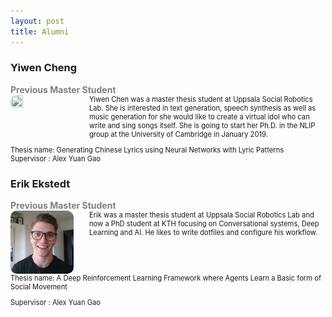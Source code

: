 ```yaml
---
layout: post
title: Alumni
---
```

<style>
.iconDetails {
	float: left;
	width:20%;
    	height:20%;
	max-height:150px;
	max-width:150px; 
	border-radius: 10px;
} 

.container {
    width:100%;
    height:24%;
}
h4 {
    margin:0px;
}
.button {
    clear: left;
    background-color: #4CAF50; /* Green */
    border: none;
    color: white;
    padding: 4px 20px;
    text-align: center;
    text-decoration: none;
    display: inline-block;
    font-size: 12px;
    margin: 4px 2px;
    -webkit-transition-duration: 0.4s; /* Safari */
    transition-duration: 0.4s;
    cursor: pointer;
}

.green {
    background-color: white; 
    color: black; 
    border: 2px solid #4CAF50;
}

.green:hover {
    background-color: #4CAF50;
    color: white;
}

.blue {
    background-color: white; 
    color: black; 
    border: 2px solid #008CBA;
}

.blue:hover {
    background-color: #008CBA;
    color: white;
}

.red {
    background-color: white; 
    color: black; 
    border: 2px solid #f44336;
}

.red:hover {
    background-color: #f44336;
    color: white;
}

.gray {
    background-color: white;
    color: black;
    border: 2px solid #e7e7e7;
}

.gray:hover {background-color: #e7e7e7;}

.black {
    background-color: white;
    color: black;
    border: 2px solid #555555;
}

.black:hover {
    background-color: #555555;
    color: white;
}
</style>

<script>
function toggleAbstract(btn) {
    var x = btn.nextElementSibling;
    if (x.innerHTML === "") {
        x.innerHTML = x.getAttribute("text");
    } else {
        x.innerHTML = "";
    }
}
</script>

<h3> Yiwen Cheng </h3>
<h4 style="color:grey"> Previous Master Student </h4>
<div class='container'>
    <div>
		<img src='yiwen.jpg' class='iconDetails'>
    </div>  
    <div style='margin-left:25%;'>
    <div style="font-size:.8em"> Yiwen Chen was a master thesis student at Uppsala Social Robotics Lab. She is interested in text generation, speech synthesis as well as music generation for she would like to create a virtual idol who can write and sing songs itself. She is going to start her Ph.D. in the NLIP group at the University of Cambridge in January 2019.
	</div>
</div>
<p style="font-size:.8em; clear:both;"></p>
<p style="font-size:.8em; margin:0;">Thesis name: Generating Chinese Lyrics using Neural Networks with Lyric Patterns</p>
<p style="font-size:.8em; margin:0;">Supervisor : Alex Yuan Gao</p>

<h3> Erik Ekstedt </h3>
<h4 style="color:grey"> Previous Master Student </h4>
<div class='container'>
    <div>
		<img src='erik.jpg' class='iconDetails'>
    </div>  
    <div style='margin-left:25%;'>
    <div style="font-size:.8em"> Erik was a master thesis student at Uppsala Social Robotics Lab and now a PhD student at KTH focusing on Conversational systems, Deep Learning and AI. He likes to write dotfiles and configure his workflow.
	</div>
</div>
<p style="font-size:.8em; clear:both;"></p>
<p style="font-size:.8em;">Thesis name: A Deep Reinforcement Learning Framework where Agents Learn a Basic form of Social Movement</p>
<p style="font-size:.8em;">Supervisor : Alex Yuan Gao</p>
